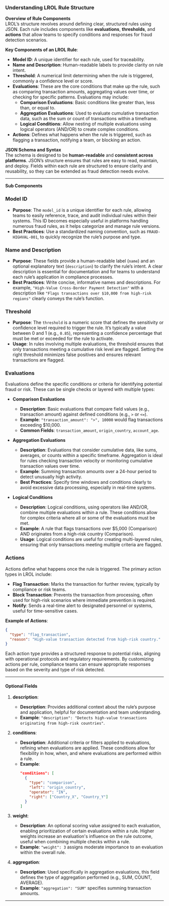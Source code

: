 ### **Understanding LROL Rule Structure**

**Overview of Rule Components**  
LROL’s structure revolves around defining clear, structured rules using JSON. Each rule includes components like **evaluations**, **thresholds**, and **actions** that allow teams to specify conditions and responses for fraud detection scenarios.

**Key Components of an LROL Rule**:
- **Model ID**: A unique identifier for each rule, used for traceability.
- **Name and Description**: Human-readable labels to provide clarity on rule intent.
- **Threshold**: A numerical limit determining when the rule is triggered, commonly a confidence level or score.
- **Evaluations**: These are the core conditions that make up the rule, such as comparing transaction amounts, aggregating values over time, or checking for specific patterns. Evaluations may include:
  - **Comparison Evaluations**: Basic conditions like greater than, less than, or equal to.
  - **Aggregation Evaluations**: Used to evaluate cumulative transaction data, such as the sum or count of transactions within a timeframe.
  - **Logical Conditions**: Allow nesting of multiple evaluations using logical operators (AND/OR) to create complex conditions.
- **Actions**: Defines what happens when the rule is triggered, such as flagging a transaction, notifying a team, or blocking an action.

**JSON Schema and Syntax**  
The schema is designed to be **human-readable** and **consistent across platforms**. JSON’s structure ensures that rules are easy to read, maintain, and deploy. Fields within each rule are structured to ensure clarity and reusability, so they can be extended as fraud detection needs evolve.

---
**Sub Components**  
### **Model ID**
- **Purpose**: The `model_id` is a unique identifier for each rule, allowing teams to easily reference, trace, and audit individual rules within their systems. This ID becomes especially useful in platforms handling numerous fraud rules, as it helps categorize and manage rule versions.
- **Best Practices**: Use a standardized naming convention, such as `FRAUD-HIGHVAL-001`, to quickly recognize the rule’s purpose and type.

### **Name and Description**
- **Purpose**: These fields provide a human-readable label (`name`) and an optional explanatory text (`description`) to clarify the rule’s intent. A clear description is essential for documentation and for teams to understand each rule’s application in compliance processes.
- **Best Practices**: Write concise, informative names and descriptions. For example, `"High-Value Cross-Border Payment Detection"` with a description like `"Flags transactions over $10,000 from high-risk regions"` clearly conveys the rule’s function.

### **Threshold**
- **Purpose**: The `threshold` is a numeric score that defines the sensitivity or confidence level required to trigger the rule. It’s typically a value between 0 and 1 (e.g., `0.85`), representing a confidence percentage that must be met or exceeded for the rule to activate.
- **Usage**: In rules involving multiple evaluations, the threshold ensures that only transactions meeting a cumulative risk level are flagged. Setting the right threshold minimizes false positives and ensures relevant transactions are flagged.

### **Evaluations**
Evaluations define the specific conditions or criteria for identifying potential fraud or risk. These can be single checks or layered with multiple types:

   - **Comparison Evaluations**
     - **Description**: Basic evaluations that compare field values (e.g., transaction amount) against defined conditions (e.g., `>` or `<=`).
     - **Example**: `"transaction_amount": ">", 10000` would flag transactions exceeding $10,000.
     - **Common Fields**: `transaction_amount`, `origin_country`, `account_age`.

   - **Aggregation Evaluations**
     - **Description**: Evaluations that consider cumulative data, like sums, averages, or counts within a specific timeframe. Aggregation is ideal for rules checking transaction velocity or monitoring cumulative transaction values over time.
     - **Example**: Summing transaction amounts over a 24-hour period to detect unusually high activity.
     - **Best Practices**: Specify time windows and conditions clearly to avoid excessive data processing, especially in real-time systems.

   - **Logical Conditions**
     - **Description**: Logical conditions, using operators like AND/OR, combine multiple evaluations within a rule. These conditions allow for complex criteria where all or some of the evaluations must be met.
     - **Example**: A rule that flags transactions over $5,000 (Comparison) AND originates from a high-risk country (Comparison).
     - **Usage**: Logical conditions are useful for creating multi-layered rules, ensuring that only transactions meeting multiple criteria are flagged.

### **Actions**
Actions define what happens once the rule is triggered. The primary action types in LROL include:

   - **Flag Transaction**: Marks the transaction for further review, typically by compliance or risk teams.
   - **Block Transaction**: Prevents the transaction from processing, often used for high-risk scenarios where immediate prevention is required.
   - **Notify**: Sends a real-time alert to designated personnel or systems, useful for time-sensitive cases.
   
   **Example of Actions**:
   ```json
   {
     "type": "flag_transaction",
     "reason": "High-value transaction detected from high-risk country."
   }
   ```

Each action type provides a structured response to potential risks, aligning with operational protocols and regulatory requirements. By customizing actions per rule, compliance teams can ensure appropriate responses based on the severity and type of risk detected.

---

#### **Optional Fields**

1. **description**:
   - **Description**: Provides additional context about the rule’s purpose and application, helpful for documentation and team understanding.
   - **Example**: `"description": "Detects high-value transactions originating from high-risk countries"`.

2. **conditions**:
   - **Description**: Additional criteria or filters applied to evaluations, refining when evaluations are applied. These conditions allow for flexibility in how, when, and where evaluations are performed within a rule.
   - **Example**:
     ```json
     "conditions": [
       {
         "type": "comparison",
         "left": "origin_country",
         "operator": "IN",
         "right": ["Country_X", "Country_Y"]
       }
     ]
     ```

3. **weight**:
   - **Description**: An optional scoring value assigned to each evaluation, enabling prioritization of certain evaluations within a rule. Higher weights increase an evaluation's influence on the rule outcome, useful when combining multiple checks within a rule.
   - **Example**: `"weight": 3` assigns moderate importance to an evaluation within the overall rule.

4. **aggregation**:
   - **Description**: Used specifically in aggregation evaluations, this field defines the type of aggregation performed (e.g., SUM, COUNT, AVERAGE).
   - **Example**: `"aggregation": "SUM"` specifies summing transaction amounts.

---
